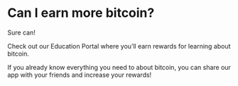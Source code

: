 # Can I earn more bitcoin?

Sure can!

Check out our Education Portal where you’ll earn rewards for learning about bitcoin.

If you already know everything you need to about bitcoin, you can share our app with your friends and increase your rewards!
